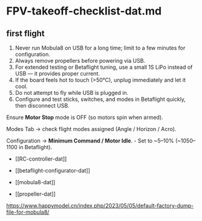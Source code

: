 
# FPV-takeoff-checklist-dat.md





## first flight 

1) Never run Mobula8 on USB for a long time; limit to a few minutes for configuration.
2) Always remove propellers before powering via USB.
3) For extended testing or Betaflight tuning, use a small 1S LiPo instead of USB — it provides proper current.
4) If the board feels hot to touch (>50°C), unplug immediately and let it cool.
5) Do not attempt to fly while USB is plugged in.
6) Configure and test sticks, switches, and modes in Betaflight quickly, then disconnect USB.






Ensure **Motor Stop** mode is OFF (so motors spin when armed).


Modes Tab → check flight modes assigned (Angle / Horizon / Acro).






Configuration → **Minimum Command / Motor Idle**. - Set to ~5–10% (~1050–1100 in Betaflight).

- [[RC-controller-dat]]


- [[betaflight-configurator-dat]]

- [[mobula8-dat]]

- [[propeller-dat]]


https://www.happymodel.cn/index.php/2023/05/05/default-factory-dump-file-for-mobula8/